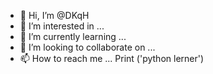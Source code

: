 - 👋 Hi, I’m @DKqH
- 👀 I’m interested in ...
- 🌱 I’m currently learning ...
- 💞️ I’m looking to collaborate on ...
- 📫 How to reach me ...
Print ('python lerner') 
<!---
DKqH/DKqH is a ✨ special ✨ repository because its `README.md` (this file) appears on your GitHub profile.
You can click the Preview link to take a look at your changes.
--->
